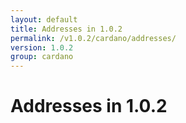```yaml
---
layout: default
title: Addresses in 1.0.2
permalink: /v1.0.2/cardano/addresses/
version: 1.0.2
group: cardano
---
```

<!-- Reviewed at a6a1cdf72c7e167a13f500c0679c01fe4cfa0ca8 -->

# Addresses in 1.0.2
